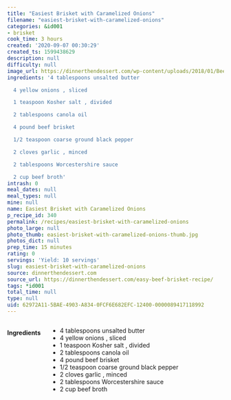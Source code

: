 ```yaml
---
title: "Easiest Brisket with Caramelized Onions"
filename: "easiest-brisket-with-caramelized-onions"
categories: &id001
- brisket
cook_time: 3 hours
created: '2020-09-07 00:30:29'
created_ts: 1599438629
description: null
difficulty: null
image_url: https://dinnerthendessert.com/wp-content/uploads/2018/01/Beef-Brisket-with-Caramelized-Onions-FB.jpg
ingredients: '4 tablespoons unsalted butter

  4 yellow onions , sliced

  1 teaspoon Kosher salt , divided

  2 tablespoons canola oil

  4 pound beef brisket

  1/2 teaspoon coarse ground black pepper

  2 cloves garlic , minced

  2 tablespoons Worcestershire sauce

  2 cup beef broth'
intrash: 0
meal_dates: null
meal_types: null
mine: null
name: Easiest Brisket with Caramelized Onions
p_recipe_id: 340
permalink: /recipes/easiest-brisket-with-caramelized-onions
photo_large: null
photo_thumb: easiest-brisket-with-caramelized-onions-thumb.jpg
photos_dict: null
prep_time: 15 minutes
rating: 0
servings: 'Yield: 10 servings'
slug: easiest-brisket-with-caramelized-onions
source: dinnerthendessert.com
source_url: https://dinnerthendessert.com/easy-beef-brisket-recipe/
tags: *id001
total_time: null
type: null
uid: 62972A11-5BAE-4903-A834-0FCF6E682EFC-12400-0000089417118992
---
```

<div class="large-8 medium-7 columns" id="writeup">	</div><!-- #writeup -->
</div><!-- #row-one -->
<div class="row" id="row-two">	<div class="medium-4 small-5 columns" id="ingredients"><h4>Ingredients</h4><div class="box box-ingredients content"><ul>
<li>4 tablespoons unsalted butter</li>
<li>4 yellow onions , sliced</li>
<li>1 teaspoon Kosher salt , divided</li>
<li>2 tablespoons canola oil</li>
<li>4 pound beef brisket</li>
<li>1/2 teaspoon coarse ground black pepper</li>
<li>2 cloves garlic , minced</li>
<li>2 tablespoons Worcestershire sauce</li>
<li>2 cup beef broth</li>
</ul>
</div>	</div>	<div class="medium-6 small-7 columns" id="directions">	</div>